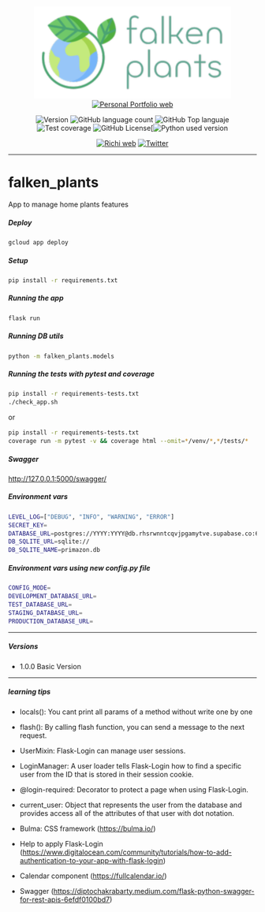 <div align="center">
  
<!-- Para logo se puede usar https://studio.tailorbrands.com/-->
<img src="./static/images/logo_app.png" alt="drawing" width="400"/>
<a href="https://richionline-portfolio.nw.r.appspot.com"><img src="https://richionline-portfolio.nw.r.appspot.com/static/assets/falken_logo.ico" width=40 alt="Personal Portfolio web"></a>

![Version](https://img.shields.io/badge/version-1.7.0-blue) ![GitHub language count](https://img.shields.io/github/languages/count/falken20/falken_plants) ![GitHub Top languaje](https://img.shields.io/github/languages/top/falken20/falken_plants) ![Test coverage](https://img.shields.io/badge/test%20coverage-88%25-green) ![GitHub License](https://img.shields.io/github/license/falken20/falken_plants)[![Python used version](https://img.shields.io/static/v1?label=python&message=3.8&color=blue&logo=python&logoColor=white)

  
[![Richi web](https://img.shields.io/badge/web-richionline-blue)](https://richionline-portfolio.nw.r.appspot.com) [![Twitter](https://img.shields.io/twitter/follow/richionline?style=social)](https://twitter.com/richionline)
</div>

---
# falken_plants
App to manage home plants features

##### Deploy
```bash
gcloud app deploy
```

##### Setup
```bash
pip install -r requirements.txt
```

##### Running the app
```bash
flask run
```

##### Running DB utils
```bash
python -m falken_plants.models
```

##### Running the tests with pytest and coverage
```bash
pip install -r requirements-tests.txt
./check_app.sh
```
or
```bash
pip install -r requirements-tests.txt
coverage run -m pytest -v && coverage html --omit=*/venv/*,*/tests/*
```

##### Swagger
http://127.0.0.1:5000/swagger/


##### Environment vars
```bash
LEVEL_LOG=["DEBUG", "INFO", "WARNING", "ERROR"]
SECRET_KEY= 
DATABASE_URL=postgres://YYYY:YYYY@db.rhsrwnntcqvjpgamytve.supabase.co:6543/postgres
DB_SQLITE_URL=sqlite://
DB_SQLITE_NAME=primazon.db
```

##### Environment vars using new config.py file
```bash
CONFIG_MODE=
DEVELOPMENT_DATABASE_URL=
TEST_DATABASE_URL= 
STAGING_DATABASE_URL= 
PRODUCTION_DATABASE_URL= 
```

---

##### Versions
- 1.0.0 Basic Version


---
##### learning tips
- locals(): You cant print all params of a method without write one by one

- flash(): By calling flash function, you can send a message to the next request.
- UserMixin: Flask-Login can manage user sessions. 
- LoginManager: A user loader tells Flask-Login how to find a specific user from the ID that is stored in their session cookie. 
- @login-required: Decorator to protect a page when using Flask-Login.
- current_user: Object that represents the user from the database and provides access all of the attributes of that user with dot notation.
- Bulma: CSS framework (https://bulma.io/)
- Help to apply Flask-Login (https://www.digitalocean.com/community/tutorials/how-to-add-authentication-to-your-app-with-flask-login)
- Calendar component (https://fullcalendar.io/)
- Swagger (https://diptochakrabarty.medium.com/flask-python-swagger-for-rest-apis-6efdf0100bd7)